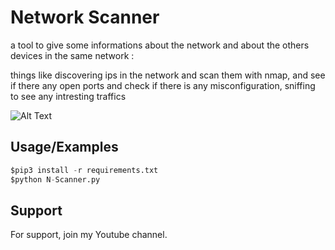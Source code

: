 
# Network Scanner
a tool to give some informations about the network and about the others devices in the same network :

things like discovering ips in the network and scan them with nmap, and see if there any open ports and check if there is any misconfiguration, sniffing to see any intresting traffics




![Alt Text](https://media.giphy.com/media/vFKqnCdLPNOKc/giphy.gif)






## Usage/Examples

```python
$pip3 install -r requirements.txt 
$python N-Scanner.py
```




## Support

For support, join my Youtube channel.






